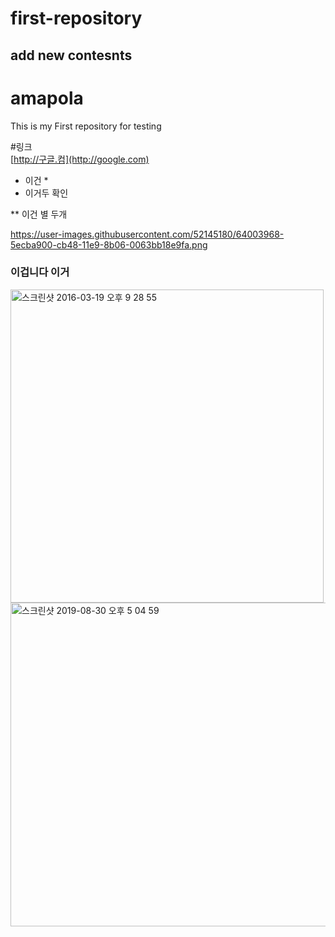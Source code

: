 # first-repository
## add new contesnts

# amapola
This is my First repository for testing

#링크  
[http://구글.컴](http://google.com)
* 이건 *
* 이거두 확인

** 이건 별 두개


https://user-images.githubusercontent.com/52145180/64003968-5ecba900-cb48-11e9-8b06-0063bb18e9fa.png

### 이겁니다 이거

<img width="501" alt="스크린샷 2016-03-19 오후 9 28 55" src="https://user-images.githubusercontent.com/52145180/64003968-5ecba900-cb48-11e9-8b06-0063bb18e9fa.png">
<img width="518" alt="스크린샷 2019-08-30 오후 5 04 59" src="https://user-images.githubusercontent.com/52145180/64004007-6e4af200-cb48-11e9-9388-527b96998265.png">
